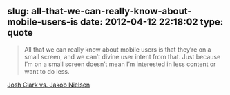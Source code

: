 slug: all-that-we-can-really-know-about-mobile-users-is
date: 2012-04-12 22:18:02
type: quote
---

> All that we can really know about mobile users is that they’re on a small screen, and we can’t divine user intent from that. Just because I’m on a small screen doesn’t mean I’m interested in less content or want to do less.

[Josh Clark vs. Jakob Nielsen](http://www.netmagazine.com/opinions/nielsen-wrong-mobile)
